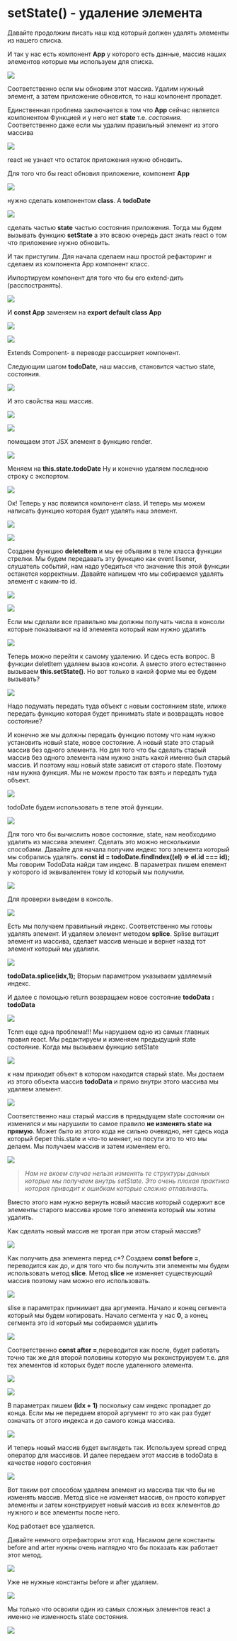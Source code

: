 # setState() - удаление элемента 

Давайте продолжим писать наш код который должен удалять элементы из нашего списка.

И так у нас есть компонент **App** у которого есть данные, массив наших элементов которые мы используем для списка.

![](../img/component__status__and__event__handling/setstate__delete__element/001.jpg)


Соответственно если мы обновим этот массив. Удалим нужный элемент, а затем приложение обновится, то наш компонент пропадет.

Единственная проблема заключается в том что **App** сейчас является компонентом Функцией и у него нет **state** т.е. *состояния*.
Соответственно даже если мы удалим правильный элемент из этого массива

![](../img/component__status__and__event__handling/setstate__delete__element/002.jpg)

react не узнает что остаток приложения нужно обновить.

Для того что бы react обновил приложение, компонент **App**

![](../img/component__status__and__event__handling/setstate__delete__element/003.jpg)

нужно сделать компонентом **class**. А **todoDate** 

![](../img/component__status__and__event__handling/setstate__delete__element/004.jpg)

cделать частью **state** частью состояния приложения. 
Тогда мы будем вызывать функцию **setState** а это всвою очередь даст знать react о том что приложение нужно обновить.

И так приступим. Для начала сделаем наш простой рефакторинг и сделаем из компонента App компонент класс.

Импортируем компонент для того что бы его extend-дить (расспостранять).

![](../img/component__status__and__event__handling/setstate__delete__element/005.jpg)

И **const App** заменяем на **export default class App**

![](../img/component__status__and__event__handling/setstate__delete__element/006.jpg)

![](../img/component__status__and__event__handling/setstate__delete__element/007.jpg)

Extends Component- в переводе рассширяет компонент.

Cледующим шагом **todoDate**, наш массив, становится частью state, состояния.

![](../img/component__status__and__event__handling/setstate__delete__element/008.jpg)

И это свойства наш массив.

![](../img/component__status__and__event__handling/setstate__delete__element/009.jpg)

![](../img/component__status__and__event__handling/setstate__delete__element/010.jpg)

помещаем этот JSX элемент в функцию render.

 ![](../img/component__status__and__event__handling/setstate__delete__element/011.jpg)

 Меняем на **this.state.todoDate**
 Ну и конечно удаляем последнюю строку с экспортом.

  ![](../img/component__status__and__event__handling/setstate__delete__element/012.jpg)

  Ок! Теперь у нас появился компонент class. 
  И теперь мы можем написать функцию которая будет удалять наш элемент.

![](../img/component__status__and__event__handling/setstate__delete__element/013.jpg)

![](../img/component__status__and__event__handling/setstate__delete__element/014.jpg)

Создаем функцию **deleteItem** и мы ее объявим в теле класса функции стрелки. Мы будем передавать эту функцию как event lisener, слушатель событий, нам надо убедиться что значение this этой функции останется корректным. 
    Давайте напишем что мы собираемся удалять элемент с каким-то id.

![](../img/component__status__and__event__handling/setstate__delete__element/015.jpg)

![](../img/component__status__and__event__handling/setstate__delete__element/016.jpg)

Если мы сделали все правильно мы должны получать числа в консоли которые показывают на id  элемента который нам нужно удалить

![](../img/component__status__and__event__handling/setstate__delete__element/017.jpg)

Теперь можно перейти к самому удалению.
И сдесь есть вопрос. В функции deletItem удаляем вызов консоли. А вместо этого естественно вызываем **this.setState()**. Но вот только в какой форме мы ее будем вызывать?

![](../img/component__status__and__event__handling/setstate__delete__element/018.jpg)

Надо подумать передать туда объект с новым состоянием state, илиже передать функцию которая будет принимать state и возвращать новое состояние?

И конечно же мы должны передать функцию потому что нам нужно установить новый state, новое состояние. А новый state это старый массив без одного элемента. 
Но для того что бы сделать старый массив без одного элемента нам нужно знать какой именно был старый массив. И поэтому наш новый state зависит от старого state. Поэтому нам нужна функция. Мы не можем просто так взять и передать туда объект.

![](../img/component__status__and__event__handling/setstate__delete__element/019.jpg)

todoDate будем использовать в теле этой функции.

![](../img/component__status__and__event__handling/setstate__delete__element/020.jpg)

Для того что бы вычислить новое состояние, state, нам необходимо удалить из массива элемент. Сделать это можно несколькими способами. Давайте для начала получим индекс того элемента который мы собрались удалять.
**сonst id = todoDate.findIndex((el) => el.id === id);** Мы говорим TodoData найди там индекс. В параметрах пишем елемент у которого id эквивалентен тому id  который мы получили.

![](../img/component__status__and__event__handling/setstate__delete__element/021.jpg)

Для проверки выведем в консоль.

![](../img/component__status__and__event__handling/setstate__delete__element/022.jpg)

Есть мы получаем правильный индекс. Соответственно мы готовы удалять элемент. И удаляем элемент методом **splice**. Splise вытащит элемент из массива, сделает массив меньше и вернет назад тот элемент который мы удалили.

![](../img/component__status__and__event__handling/setstate__delete__element/023.jpg)

**todoData.splice(idx,1);** Вторым параметром указываем удаляемый индекс.

И далее с помощью return возвращаем новое состояние **todoData : todoData**

![](../img/component__status__and__event__handling/setstate__delete__element/024.jpg)

Tcnm еще одна проблема!!! Мы нарушаем одно из самых главных правил react. Мы редактируем и изменяем предыдущий state состояние. 
Когда мы вызываем функцию setState

![](../img/component__status__and__event__handling/setstate__delete__element/025.jpg)

к нам приходит объект в котором находится старый state. Мы достаем из этого объекта массив **todoData** и прямо внутри этого массива мы удаляем элемент.

![](../img/component__status__and__event__handling/setstate__delete__element/026.jpg)


Соответственно наш старый массив в предыдущем state состоянии он изменился и мы нарушили то самое правило **не изменять state на прямую**.
Может быто из этого кода не сильно очевидно, нет сдесь кода который берет this.state и что-то меняет, но посути это то что мы делаем.
Мы получаем массив и затем изменяем его.

![](../img/component__status__and__event__handling/setstate__delete__element/027.jpg)

>*Нам не вкоем случае нельзя изменять те структуры данных которые мы получаем внутрь setState. Это очень плохая практика которая приводит к ошибкам которые сложно отлавливать.*


Вместо этого нам нужно вернуть новый массив который содержит все элементы старого массива кроме того элемента который мы хотим удалить.

Как сделать новый массив не трогая при этом старый массив?

![](../img/component__status__and__event__handling/setstate__delete__element/028.jpg)

Как получить два элемента перед *c**?
Создаем **const before =**, переводится как до, и для того что бы получить эти элементы мы будем использовать метод **slice**. Метод **slice** не изменяет существующий массив поэтому нам можно его использовать.

![](../img/component__status__and__event__handling/setstate__delete__element/029.jpg)

slise в параметрах принимает два аргумента. Начало и конец сегмента который мы будем копировать. Начало сегмента у нас **0**, а конец сегмента это id который мы собираемся удалить

![](../img/component__status__and__event__handling/setstate__delete__element/030.jpg)

Соответственно **const after =**,переводится как после, будет работать точно так же для второй половины которую мы реконструируем т.е. для тех элементов id которых будет после удаленного элемента.

![](../img/component__status__and__event__handling/setstate__delete__element/031.jpg)

![](../img/component__status__and__event__handling/setstate__delete__element/032.jpg)

В параметрах пишем **(idx + 1)** поскольку сам индекс пропадает до конца. Если мы не передаем второй аргумент то это как раз будет означать от этого индекса и до самого конца массива.

![](../img/component__status__and__event__handling/setstate__delete__element/033.jpg)

И теперь новый массив будет выглядеть так. Используем spread спред оператор для массивов.
И далее передаем этот массив в todoData в качестве нового состояния 

![](../img/component__status__and__event__handling/setstate__delete__element/034.jpg)

Вот таким вот способом удаляем элемент из массива так что бы не изменять массив. Метод slice  не изменяет массив, он просто копирует элементы и затем конструирует новый массив из всех жлементов до нужного и все элементы после него.

Код работает все удаляется. 

Давайте немного отрефакторим этот код. Насамом деле константы before and arter  нужны очень наглядно что бы показать как работает этот метод.

![](../img/component__status__and__event__handling/setstate__delete__element/035.jpg)

Уже не нужные константы before и after удаляем.

![](../img/component__status__and__event__handling/setstate__delete__element/036.jpg)

Мы только что освоили один из самых сложных элементов react а именно не изменность state состояния.

![](../img/component__status__and__event__handling/setstate__delete__element/037.jpg)





